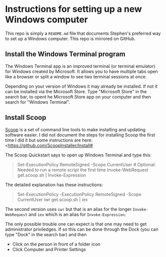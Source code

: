 # Instructions for setting up a new Windows computer

This repo is simply a `README.md` file that documents Stephen's
preferred way to set up a Windows computer. This repo is 
mirrored on GitHub.

## Install the Windows Terminal program

The Windows Terminal app is an improved terminal (or terminal
emulator) for Windows created by Microsoft. It allows you
to have multiple tabs open like a browser or split a window 
to see two terminal sessions at once.

Depending on your version of Windows it may already be installed. If not
it can be installed via the Microsoft Store.
Type "Microsoft Store" in the search bar, to opent he Microsoft Store app
on your computer and then search for "Windows Terminal".

## Install Scoop

[Scoop](https://scoop.sh) is a set of command line tools to make
installing and updating software easier. I did not document
the steps for installing Scoop the first time I did it but
some instructions are here: <https://github.com/ScoopInstaller/Install#

The Scoop Quickstart says to open up Windows Terminal and type this:

> Set-ExecutionPolicy RemoteSigned -Scope CurrentUser # Optional: Needed to run a remote script the first time
> Invoke-WebRequest get.scoop.sh | Invoke-Expression

The detailed explanation has these instructions:

> Set-ExecutionPolicy -ExecutionPolicy RemoteSigned -Scope CurrentUser
> iwr get.scoop.sh | iex

The second version uses `iwr` but that is an alias for the longer
`Invoke-WebRequest` and `iex` which is an alias for
`Invoke-Expression`.

The only possible trouble one can expect is that one may need to get
administrator priviledges. If so this can be done through the Dock
(you can type "Dock" in the search bar) and then 

- Click on the person in front of a folder icon
- Click Computer and Printer Settings
